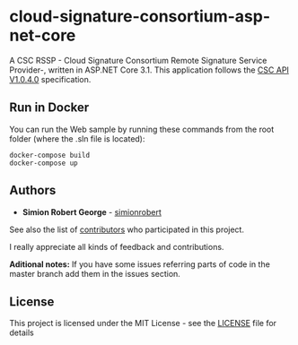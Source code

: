 # cloud-signature-consortium-asp-net-core

A CSC RSSP - Cloud Signature Consortium Remote Signature Service Provider-, written in ASP.NET Core 3.1.
This application follows the [CSC API V1.0.4.0](https://cloudsignatureconsortium.org/resources/download-api-specifications/) specification.

## Run in Docker

You can run the Web sample by running these commands from the root folder (where the .sln file is located):

```
docker-compose build
docker-compose up
```

## Authors

- **Simion Robert George** - [simionrobert](https://github.com/simionrobert)

See also the list of [contributors](https://github.com/simionrobert/CSC-Framework/contributors) who participated in this project.

I really appreciate all kinds of feedback and contributions.

**Aditional notes:**
If you have some issues referring parts of code in the master branch add them in the issues section.

## License

This project is licensed under the MIT License - see the [LICENSE](LICENSE) file for details
